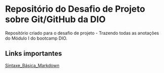 # Repositório do Desafio de Projeto sobre Git/GitHub da DIO
Repositório criado para o desafio de projeto - Trazendo todas as anotações do Módulo I do bootcamp DIO. 



## Links importantes
[Sintaxe_Básica_Markdown](https://www.markdownguide.org/)
